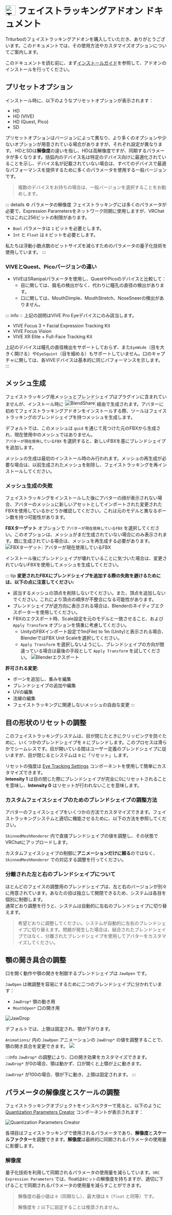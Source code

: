 # <img src="/triturbo_logo.png" alt="Triturbo" style="width: 32px; height: 32px; vertical-align: -4px; display: inline;"/> フェイストラッキングアドオン ドキュメント

Triturboのフェイストラッキングアドオンを購入していただき、ありがとうございます。このドキュメントでは、その使用方法やカスタマイズオプションについてご案内します。

このドキュメントを読む前に、まず[インストールガイド](./installation-guide)を参照して、アドオンのインストールを行ってください。

## プリセットオプション
インストール時に、以下のようなプリセットオプションが表示されます：
- HD
- HD (VIVE)
- HD (Quest, Pico)
- SD

プリセットオプションはバージョンによって異なり、より多くのオプションや少ないオプションが用意されている場合がありますが、それぞれ設定が異なります。
HDとSDは**解像度**の違いを指し、HDは高解像度ですが、同期するパラメータが多くなります。括弧内のデバイス名は特定のデバイス向けに最適化されていることを示し、デバイス名が記載されていない場合は、すべてのデバイスで最適なパフォーマンスを提供するために多くのパラメータを使用する一般バージョンです。
> 複数のデバイスをお持ちの場合は、一般バージョンを選択することをお勧めします。

::: details ⚙ パラメータの解像度
フェイストラッキングには多くのパラメータが必要で、Expression Parametersをネットワーク同期に使用しますが、VRChatではこれに256ビットの制限があります。  
- `Bool` パラメータは `1` ビットを必要とします。  
- `Int` と `Float` は `8` ビットを必要とします。

私たちは浮動小数点数のビットサイズを減らすためのパラメータの量子化技術を使用しています。
:::

### VIVEとQuest、Picoバージョンの違い
- VIVEはSRanipalパラメータを使用し、QuestやPicoのデバイスと比較して：
  - 目に関しては、眉毛の検出がなく、代わりに瞳孔の直径の検出があります。
  - 口に関しては、MouthDimple、MouthStretch、NoseSneerの検出がありません。

::: info 💡 上記の説明はVIVE Pro Eyeデバイスにのみ該当します。
- VIVE Focus 3 + Facial Expression Tracking Kit
- VIVE Focus Vision
- VIVE XR Elite + Full-Face Tracking Kit

上記のデバイスは瞳孔の直径検出をサポートしておらず、また`EyeWide`（目を大きく開ける）や`EyeSquint`（目を細める）もサポートしていません。口のキャプチャに関しては、各VIVEデバイスは基本的に同じパフォーマンスを示します。
:::

## メッシュ生成
フェイストラッキング用メッシュとブレンドシェイプはプラグインに含まれていませんが、インストール時に [<img src="/blendshare.png" alt="BlendShare" style="width: 96px; height: 24px; vertical-align: -5px; display: inline;"/>](./blendshare) 経由で生成されます。アバターに初めてフェイストラッキングアドオンをインストールする際、ツールはフェイストラッキングのブレンドシェイプを持つメッシュを生成します。

デフォルトでは、このメッシュは `guid` を通じて見つけた元のFBXから生成され、現在使用中のメッシュではありません。\
`アバターが現在使用しているFBX` を選択すると、新しいFBXを基にブレンドシェイプを追加します。

メッシュの生成は最初のインストール時のみ行われます。メッシュの再生成が必要な場合は、以前生成されたメッシュを削除し、フェイストラッキングを再インストールしてください。

### メッシュ生成の失敗
フェイストラッキングをインストールした後にアバターの顔が表示されない場合、アバターのメッシュに新しいアセットとしてインポートされた変更されたFBXを使用しているかどうか確認してください。これは元のモデルと異なるボーン数を持つ可能性があります。

**FBXターゲット** オプションで `アバターが現在使用しているFBX` を選択してください。このオプションは、メッシュがまだ生成されていない場合にのみ表示されます。既に生成されている場合は、メッシュを再生成する必要があります。
![FBXターゲット: アバターが現在使用しているFBX](./assets/fbx_target.png)

インストール後にブレンドシェイプが壊れていることに気づいた場合は、変更されていないFBXを使用してメッシュを生成してください。

::: tip
**変更されたFBXにブレンドシェイプを追加する際の失敗を避けるためには、以下の点に注意してください:**

- 該当するメッシュの頂点を削除しないでください。また、頂点を追加しないでください。これにより頂点の順序が不整合になる可能性があります。
- ブレンドシェイプが逆方向に表示される場合は、Blenderのネイティブエクスポーターを使用してください。
- FBXのエクスポート時、Scale設定を元のモデルと一致させること、および `Apply Transform` オプションを慎重に考慮してください。
  - UnityのFBXインポート設定で1m(File) to 1m (Unity)と表示される場合、BlenderではFBX Unit Scaleを選択してください。
  - `Apply Transform` を選択しないようにし、ブレンドシェイプの方向が間違っている場合は最後の手段として `Apply Transform` を試してください。
    ![Blenderエクスポート](/blender_fbx_export_transform.png)

**許可される変更:**
- ボーンを追加し、重みを編集
- ブレンドシェイプの追加や編集
- UVの編集
- 法線の編集
- フェイストラッキングに関連しないメッシュの自由な変更
:::

## 目の形状のリセットの調整
このフェイストラッキングシステムは、目が閉じたときにクリッピングを防ぐために、いくつかのブレンドシェイプを `0` にブレンドします。このプロセスは滑らかでシームレスです。目が開いている間はユーザー定義のブレンドシェイプに従いますが、目が閉じるとシステムは `0` に「リセット」します。

リセットの強度は [Eye Tracking Settings](./eye-tracking-settings) コンポーネントを使用して簡単にカスタマイズできます。\
**Intensity 1** は目の閉じた際にブレンドシェイプが完全に0にリセットされることを意味し、**Intensity 0** はリセットが行われないことを意味します。

### カスタムフェイスシェイプのためのブレンドシェイプの調整方法
アバターのフェイスシェイプをいくつかの方法でカスタマイズできます。フェイストラッキングシステムと適切に機能させるために、以下の方法を参照してください。

`SkinnedMeshRenderer` 内で直接ブレンドシェイプの値を調整し、その状態でVRChatにアップロードします。

カスタムフェイスシェイプの制御に**アニメーションだけに頼る**のではなく、`SkinnedMeshRenderer` での対応する調整を行ってください。

### 分離された左と右のブレンドシェイプについて
ほとんどのフェイスの調整用のブレンドシェイプは、左と右のバージョンが別々に用意されています。あなたの目は独立して開閉できるため、システムは各目を個別に制御します。\
通常どおり調整を行うと、システムは自動的に左右のブレンドシェイプに切り替えます。

> 希望どおりに調整してください。システムが自動的に左右のブレンドシェイプに切り替えます。問題が発生した場合は、結合されたブレンドシェイプではなく、分離されたブレンドシェイプを使用してアバターをカスタマイズしてください。

## 顎の開き具合の調整
口を開く動作や顎の開きを制御するブレンドシェイプは `JawOpen` です。

`JawOpen` は微調整を容易にするために二つのブレンドシェイプに分かれています：

- `JawDrop*` 顎の動き用
- `MouthOpen*` 口の開き用

![JawDrop](/jawdrop_mouthopen_compare.jpg)

デフォルトでは、上顎は固定され、顎が下がります。

`Animations/` 内の `JawOpen` アニメーションの `JawDrop*` の値を調整することで、顎の開き具合を変更できます。
![](/jaw_open.png)

:::info
`JawDrop*` の調整により、口の開き効果をカスタマイズできます。`JawDrop*` が0の場合、顎は動かず、口が開くと上顎が上に動きます。

`JawDrop*` が100の場合、顎が下に動き、上顎は固定されます。
:::

## パラメータの解像度とスケールの調整
フェイストラッキングオブジェクトをインスペクターで見ると、以下のように [Quantization Parameters Creator](./quantization-parameters-creator) コンポーネントが表示されます：

![Quantization Parameters Creator](/qpc.png)

各項目はフェイストラッキングで使用されるパラメータであり、**解像度**と**スケールファクター**を調整できます。**解像度**は最終的に同期されるパラメータの使用量に影響します。

### 解像度
量子化技術を利用して同期されるパラメータの使用量を減らしています。`VRC Expression Parameters` では、floatは`8ビット`の解像度を持ちますが、適切に下げることで同期されるパラメータの使用量を減らすことができます。

> 解像度の最小値は `0`（同期なし）、最大値は `8`（`float` と同等）です。
>
> 解像度を `2` 以下に設定することは推奨されません。